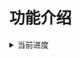 # 功能介绍

<details>
  <summary>当前进度</summary>

- [ ] chat 基础反应,群空调
- [ ] chatcount 聊天时长统计
- [ ] sleepmanage 睡眠小助手
- [ ] atri atri人格文本回复
- [ ] job 定时指令触发器
- [ ] ahsai 声合成（暂不考虑）
- [ ] aifalse 自检,全局限速
- [ ] aiwife ai随机生成老婆
- [ ] alipayvoice 支付宝到账语音
- [x] autowithdraw 触发者撤回时也自动撤回
- [ ] baiduaudit 百度内容审核
- [ ] base16384 base16384加解密
- [ ] base64gua 六十四卦加解密
- [ ] baseamasiro 天降文加解密
- [ ] bilibili b站生成分享弹幕
- [ ] bilibilipush b站推送
- [ ] bookreview 哀伤磨刀推书书评
- [ ] chess 国际象棋
- [ ] choose 选择困难症帮手
- [ ] chouxianghua 翻译为抽象话
- [ ] chrev 英文字符翻转
- [ ] coser 三次元coser
- [ ] cpstory cp短打
- [ ] dailynews 今日早报
- [ ] danbooru 二次元图片标签识别
- [ ] diana 嘉然相关
- [ ] dish 程序员做饭指南
- [ ] drawlots 多功能抽签
- [ ] driftbottle 漂流瓶
- [ ] emoji 合成emoji
- [ ] emozi 感文字抽象转写
- [ ] event 好友申请和群聊邀请事件处理
- [ ] font 渲染任意文字到图片
- [ ] fortune 每日运势
- [ ] funny 讲个笑话
- [ ] genshin 原神模拟抽卡
- [ ] gif 制图
- [ ] github GitHub仓库搜索
- [ ] guessmusic 猜歌插件
- [ ] hitokoto 一言
- [ ] hs 炉石搜卡
- [ ] hyaku 百人一首
- [ ] inject 注入指令
- [ ] janadan 煎蛋网无聊图
- [ ] jptingroom 日语听力学习材料
- [ ] kfcrazythursday 疯狂星期四
- [ ] lolicon 随机图片
- [ ] lolimi 叠带云 API
- [ ] magicprompt MagicPrompt-Stable-Diffusion吟唱提示
- [ ] mcfish 钓鱼
- [ ] midicreate midi音乐制作
- [ ] moyu 摸鱼提醒
- [ ] moyucalendar 摸鱼人日历
- [ ] music 点歌
- [ ] nativesetu 本地涩图
- [ ] nbnhhsh 拼音首字母释义工具
- [ ] nihongo 日语学习
- [ ] novel 追更小说网搜索
- [ ] nsfw nsfw图片识别
- [ ] nsfwauto nsfw图片自动识别
- [ ] nwife 本地老婆
- [ ] omikuji 浅草寺求签
- [ ] poker 抽扑克牌
- [ ] qqwife 一群一天一夫一妻制群老婆
- [ ] qzone QQ空间表白墙
- [ ] realcugan Real-CuGAN清晰术
- [ ] reborn 投胎模拟器
- [ ] robbery 打劫别人的钱包
- [ ] runcode 在线代码运行
- [ ] saucenao 以图搜图
- [ ] score 签到
- [ ] setuime 涩图
- [ ] shadio 沙雕app
- [ ] shindan 神丹测定
- [ ] steam steam相关插件
- [ ] tiangou 舔狗日记
- [ ] tracememe 以图搜图
- [ ] translation 单词翻译
- [ ] wallet 钱包
- [ ] wantquotes 摇意查句
- [ ] warframeapi 星际战甲
- [ ] wenxinvilg 文心AI画画
- [ ] wenxinmodai 文心AI文本处理
- [ ] wife 从老婆库抽每日老婆
- [ ] wordcount 聊天热词
- [ ] wordle 猜单词
- [ ] ygocdb 游戏王卡牌API
- [ ] ygotrade 游戏王卡片查询
- [ ] ymgal 月姬galgame相关
- [ ] yujin 遇见API
- [ ] cybercat 云养猫
- [ ] draw 服务详情
- [ ] gamesystem 游戏系统
- [ ] tool 同机查询
- [ ] ping ping
- [ ] roulette 轮盘赌
- [ ] truthordare 真心话大冒险
- [ ] vtbwife 抽vtb老婆
- [ ] ghrepo GitHub仓库链接解析
- [ ] feifeilv 可能擦用
- [ ] DataSystem 公用数据管理
- [ ] tupian 图片
- [ ] curse 骂人反击
- [ ] thesaurus 词典匹配回复
- [ ] breakrepeat 打断复读

</details>